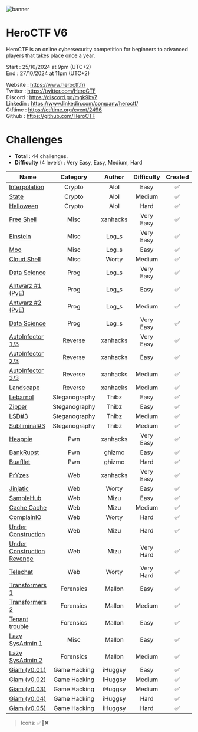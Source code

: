 ![banner](https://pbs.twimg.com/profile_banners/815907006708060160/1586530306/1500x500)

# HeroCTF V6

HeroCTF is an online cybersecurity competition for beginners to advanced players that takes place once a year.

Start : 25/10/2024 at 9pm (UTC+2)<br>
End : 27/10/2024 at 11pm (UTC+2)

Website : https://www.heroctf.fr/<br>
Twitter : https://twitter.com/HeroCTF<br>
Discord : https://discord.gg/mgk9bv7<br>
Linkedin : https://www.linkedin.com/company/heroctf/<br>
Ctftime : https://ctftime.org/event/2496<br>
Github : https://github.com/HeroCTF

# Challenges

- **Total :** 44 challenges.
- **Difficulty** (4 levels) : Very Easy, Easy, Medium, Hard

| Name                                                                | Category      | Author          | Difficulty  | Created |
|---------------------------------------------------------------------|:-------------:|:---------------:|:-----------:|:-------:|
| [Interpolation](./Crypto/Interpolation/)                            | Crypto        | Alol            | Easy        |  ✅     |
| [State](./Crypto/State/)                                            | Crypto        | Alol            | Medium      |  ✅     |
| [Halloween](./Crypto/Halloween/)                                    | Crypto        | Alol            | Hard        |  ✅     |
| [Free Shell](./Misc/Free_Shell/)                                    | Misc          | xanhacks        | Very Easy   |  ✅     |
| [Einstein](./Misc/Einstein/)                                        | Misc          | Log_s           | Very Easy   |  ✅     |
| [Moo](./Misc/Moo/)                                                  | Misc          | Log_s           | Easy        |  ✅     |
| [Cloud Shell](./Misc/Cloud_Shell/)                                  | Misc          | Worty           | Medium      |  ✅     |
| [Data Science](./Prog/data-science/)                                | Prog          | Log_s           | Very Easy   |  ✅     |
| [Antwarz #1 (PvE)](./Prog/antwarz1/)                                 | Prog          | Log_s           | Easy       |  ✅     |
| [Antwarz #2 (PvE)](./Prog/antwarz2/)                                 | Prog          | Log_s           | Medium     |  ✅     |
| [Data Science](./Prog/data-science/)                                | Prog          | Log_s           | Very Easy   |  ✅     |
| [AutoInfector 1/3](./Reverse/AutoInfector_1/)                       | Reverse       | xanhacks        | Very Easy   |  ✅     |
| [AutoInfector 2/3](./Reverse/AutoInfector_2/)                       | Reverse       | xanhacks        | Easy        |  ✅     |
| [AutoInfector 3/3](./Reverse/AutoInfector_3/)                       | Reverse       | xanhacks        | Medium      |  ✅     |
| [Landscape](./Reverse/Landscape/)                                   | Reverse       | xanhacks        | Medium      |  ✅     |
| [Lebarnol](./Steganography/Lebarnol)                                | Steganography | Thibz           | Easy        |  ✅     |
| [Zipper](./Steganography/Zipper/)                                   | Steganography | Thibz           | Easy        |  ✅     |
| [LSD#3](./Steganography/LSD#3)                                      | Steganography | Thibz           | Medium      |  ✅     |
| [Subliminal#3](./Steganography/Subliminal#3)                        | Steganography | Thibz           | Medium      |  ✅     |
| [Heappie](./Pwn/Heappie/)                                           | Pwn           | xanhacks        | Very Easy   |  ✅     |
| [BankRupst](./Pwn/BankRupst)                                        | Pwn           | ghizmo          | Easy        |  ✅     |
| [Buafllet](./Pwn/Buafllet)                                          | Pwn           | ghizmo          | Hard        |  ✅     |
| [PrYzes](./Web/PrYzes)                                              | Web           | xanhacks        | Very Easy   |  ✅     |
| [Jinjatic](./Web/Jinjatic)                                          | Web           | Worty           | Easy        |  ✅     |
| [SampleHub](./Web/SampleHub)                                        | Web           | Mizu            | Easy        |  ✅     |
| [Cache Cache](./Web/CacheCache)                                     | Web           | Mizu            | Medium      |  ✅     |
| [ComplainIO](./Web/ComplainIO)                                      | Web           | Worty           | Hard        |  ✅     |
| [Under Construction](./Web/UnderConstruction)                       | Web           | Mizu            | Hard        |  ✅     |
| [Under Construction Revenge](./Web/UnderConstruction_Revenge)       | Web           | Mizu            | Very Hard   |  ✅     |
| [Telechat](./Web/Telechat)                                          | Web           | Worty           | Very Hard   |  ✅     |
| [Transformers 1](./Forensics/Transformers_1)                        | Forensics     | Mallon          | Easy        |  ✅     |
| [Transformers 2](./Forensics/Transformers_2)                        | Forensics     | Mallon          | Medium      |  ✅     |
| [Tenant trouble](./Forensics/Tenant_trouble)                        | Forensics     | Mallon          | Easy        |  ✅     |
| [Lazy SysAdmin 1](./Misc/LazySysAdmin_1)                            | Misc          | Mallon          | Easy        |  ✅     |
| [Lazy SysAdmin 2](./Forensics/LazySysAdmin_2)                       | Forensics     | Mallon          | Medium      |  ✅     |
| [Giam (v0.01)](./GameHacking/Giam_v01)                              | Game Hacking  | iHuggsy         | Easy        |  ✅     |
| [Giam (v0.02)](./GameHacking/Giam_v02)                              | Game Hacking  | iHuggsy         | Medium      |  ✅     |
| [Giam (v0.03)](./GameHacking/Giam_v03)                              | Game Hacking  | iHuggsy         | Medium      |  ✅     |
| [Giam (v0.04)](./GameHacking/Giam_v04)                              | Game Hacking  | iHuggsy         | Hard        |  ✅     |
| [Giam (v0.05)](./GameHacking/Giam_v05)                              | Game Hacking  | iHuggsy         | Hard        |  ✅     |

> Icons: ✅🚧❌
